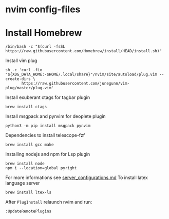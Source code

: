 # nvim config-files

# Install Homebrew
```
/bin/bash -c "$(curl -fsSL https://raw.githubusercontent.com/Homebrew/install/HEAD/install.sh)"
```

Install vim plug
```
sh -c 'curl -fLo "${XDG_DATA_HOME:-$HOME/.local/share}"/nvim/site/autoload/plug.vim --create-dirs \
       https://raw.githubusercontent.com/junegunn/vim-plug/master/plug.vim'
```
Install exuberant ctags for tagbar plugin
```
brew install ctags
```
Install msgpack and pynvim for deoplete plugin
```
python3 -m pip install msgpack pynvim
```

Dependencies to install telescope-fzf
```
brew install gcc make
```

Installing nodejs and npm for Lsp plugin
```
brew install node
npm i --location=global pyright
```
For more informations see [server_configurations.md](https://github.com/neovim/nvim-lspconfig/blob/master/doc/server_configurations.md)
To install latex language server
```
brew install ltex-ls
```
After ```PlugInstall``` relaunch nvim and run:
```
:UpdateRemotePlugins
```

